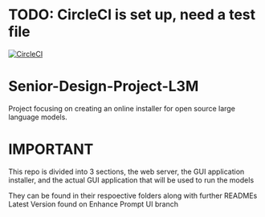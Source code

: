 # TODO: CircleCI is set up, need a test file
[![CircleCI](https://dl.circleci.com/status-badge/img/circleci/BrNHZAoicsYJ158ioFqJF6/Lsxa62YsD5cPrPZvm7jyoU/tree/main.svg?style=svg)](https://dl.circleci.com/status-badge/redirect/circleci/BrNHZAoicsYJ158ioFqJF6/Lsxa62YsD5cPrPZvm7jyoU/tree/main)
# Senior-Design-Project-L3M
Project focusing on creating an online installer for open source large language models. 

# IMPORTANT

This repo is divided into 3 sections, the web server, the GUI application installer, and the actual GUI application that will be used to run the models

They can be found in their respoective folders along with further READMEs
Latest Version found on Enhance Prompt UI branch
